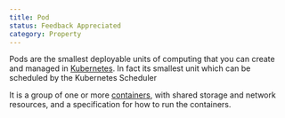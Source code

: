 ```yaml
---
title: Pod
status: Feedback Appreciated
category: Property
---
```


Pods are the smallest deployable units of computing that you can create and managed in [Kubernetes](/kubernetes/). In fact its smallest unit which can be scheduled by the Kubernetes Scheduler

It is a group of one or more [containers](/container/), with shared storage and network resources, and a specification for how to run the containers. 
